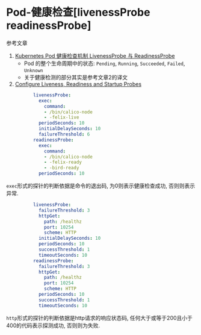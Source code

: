 # Pod-健康检查[livenessProbe readinessProbe]

参考文章

1. [Kubernetes Pod 健康检查机制 LivenessProbe 与 ReadinessProbe](https://blog.csdn.net/qq_32641153/article/details/100614499)
    - Pod 的整个生命周期中的状态: `Pending`, `Running`, `Succeeded`, `Failed`, `Unknown`
    - 关于健康检测的部分其实是参考文章2的译文
2. [Configure Liveness, Readiness and Startup Probes](https://kubernetes.io/docs/tasks/configure-pod-container/configure-liveness-readiness-startup-probes/)

```yaml
          livenessProbe:
            exec:
              command:
              - /bin/calico-node
              - -felix-live
            periodSeconds: 10
            initialDelaySeconds: 10
            failureThreshold: 6
          readinessProbe:
            exec:
              command:
              - /bin/calico-node
              - -felix-ready
              - -bird-ready
            periodSeconds: 10
```

`exec`形式的探针的判断依据是命令的退出码, 为0则表示健康检查成功, 否则则表示异常.

```yaml
          livenessProbe:
            failureThreshold: 3
            httpGet:
              path: /healthz
              port: 10254
              scheme: HTTP
            initialDelaySeconds: 10
            periodSeconds: 10
            successThreshold: 1
            timeoutSeconds: 10
          readinessProbe:
            failureThreshold: 3
            httpGet:
              path: /healthz
              port: 10254
              scheme: HTTP
            periodSeconds: 10
            successThreshold: 1
            timeoutSeconds: 10
```

`http`形式的探针的判断依据是http请求的响应状态码, 任何大于或等于200且小于400的代码表示探测成功, 否则则为失败.
